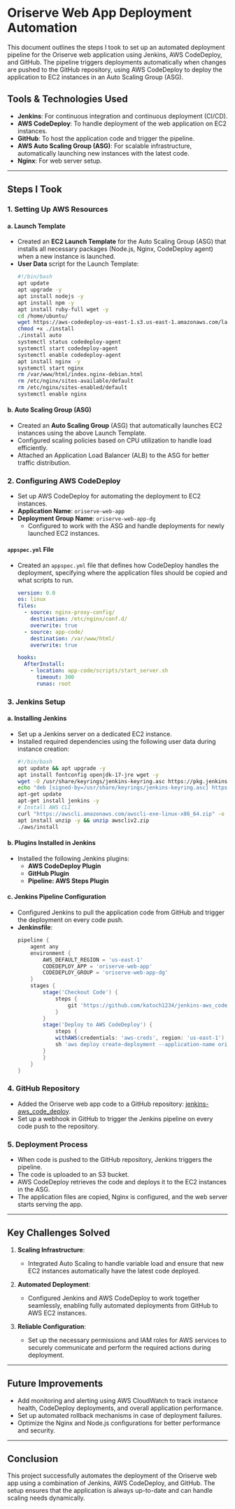 # Oriserve Web App Deployment Automation

This document outlines the steps I took to set up an automated deployment pipeline for the Oriserve web application using Jenkins, AWS CodeDeploy, and GitHub. The pipeline triggers deployments automatically when changes are pushed to the GitHub repository, using AWS CodeDeploy to deploy the application to EC2 instances in an Auto Scaling Group (ASG).

## Tools & Technologies Used
- **Jenkins**: For continuous integration and continuous deployment (CI/CD).
- **AWS CodeDeploy**: To handle deployment of the web application on EC2 instances.
- **GitHub**: To host the application code and trigger the pipeline.
- **AWS Auto Scaling Group (ASG)**: For scalable infrastructure, automatically launching new instances with the latest code.
- **Nginx**: For web server setup.

---

## Steps I Took

### 1. **Setting Up AWS Resources**

#### a. Launch Template
- Created an **EC2 Launch Template** for the Auto Scaling Group (ASG) that installs all necessary packages (Node.js, Nginx, CodeDeploy agent) when a new instance is launched.
- **User Data** script for the Launch Template:
    ```bash
    #!/bin/bash
    apt update
    apt upgrade -y
    apt install nodejs -y
    apt install npm -y
    apt install ruby-full wget -y
    cd /home/ubuntu/
    wget https://aws-codedeploy-us-east-1.s3.us-east-1.amazonaws.com/latest/install
    chmod +x ./install
    ./install auto
    systemctl status codedeploy-agent
    systemctl start codedeploy-agent
    systemctl enable codedeploy-agent
    apt install nginx -y
    systemctl start nginx
    rm /var/www/html/index.nginx-debian.html
    rm /etc/nginx/sites-available/default
    rm /etc/nginx/sites-enabled/default
    systemctl enable nginx
    ```

#### b. Auto Scaling Group (ASG)
- Created an **Auto Scaling Group** (ASG) that automatically launches EC2 instances using the above Launch Template.
- Configured scaling policies based on CPU utilization to handle load efficiently.
- Attached an Application Load Balancer (ALB) to the ASG for better traffic distribution.

### 2. **Configuring AWS CodeDeploy**
- Set up AWS CodeDeploy for automating the deployment to EC2 instances.
- **Application Name**: `oriserve-web-app`
- **Deployment Group Name**: `oriserve-web-app-dg`
    - Configured to work with the ASG and handle deployments for newly launched EC2 instances.

#### `appspec.yml` File
- Created an `appspec.yml` file that defines how CodeDeploy handles the deployment, specifying where the application files should be copied and what scripts to run.
    ```yaml
    version: 0.0
    os: linux
    files:
      - source: nginx-proxy-config/
        destination: /etc/nginx/conf.d/
        overwrite: true
      - source: app-code/
        destination: /var/www/html/
        overwrite: true

    hooks:
      AfterInstall:
        - location: app-code/scripts/start_server.sh
          timeout: 300
          runas: root
    ```

### 3. **Jenkins Setup**

#### a. Installing Jenkins
- Set up a Jenkins server on a dedicated EC2 instance. 
- Installed required dependencies using the following user data during instance creation:
    ```bash
    #!/bin/bash
    apt update && apt upgrade -y
    apt install fontconfig openjdk-17-jre wget -y
    wget -O /usr/share/keyrings/jenkins-keyring.asc https://pkg.jenkins.io/debian-stable/jenkins.io-2023.key
    echo "deb [signed-by=/usr/share/keyrings/jenkins-keyring.asc] https://pkg.jenkins.io/debian-stable binary/" | tee /etc/apt/sources.list.d/jenkins.list > /dev/null
    apt-get update
    apt-get install jenkins -y
    # Install AWS CLI
    curl "https://awscli.amazonaws.com/awscli-exe-linux-x86_64.zip" -o "awscliv2.zip"
    apt install unzip -y && unzip awscliv2.zip
    ./aws/install
    ```

#### b. Plugins Installed in Jenkins
- Installed the following Jenkins plugins:
    - **AWS CodeDeploy Plugin**
    - **GitHub Plugin**
    - **Pipeline: AWS Steps Plugin**

#### c. Jenkins Pipeline Configuration
- Configured Jenkins to pull the application code from GitHub and trigger the deployment on every code push.
- **Jenkinsfile**:
    ```groovy
    pipeline {
        agent any
        environment {
            AWS_DEFAULT_REGION = 'us-east-1'
            CODEDEPLOY_APP = 'oriserve-web-app'
            CODEDEPLOY_GROUP = 'oriserve-web-app-dg'
        }
        stages {
            stage('Checkout Code') {
                steps {
                    git 'https://github.com/katoch1234/jenkins-aws_code_deploy.git'
                }
            }
            stage('Deploy to AWS CodeDeploy') {
                steps {
                withAWS(credentials: 'aws-creds', region: 'us-east-1') {
                sh 'aws deploy create-deployment --application-name oriserve-web-app --deployment-config-name CodeDeployDefault.OneAtATime --deployment-group-name oniserve-web-app-dg --description "My GitHub deployment demo" --github-location repository=katoch1234/jenkins-aws_code_deploy,commitId=${GIT_COMMIT}'
            }
            }
        }
    }
    ```

### 4. **GitHub Repository**
- Added the Oriserve web app code to a GitHub repository: [jenkins-aws_code_deploy](https://github.com/katoch1234/jenkins-aws_code_deploy.git).
- Set up a webhook in GitHub to trigger the Jenkins pipeline on every code push to the repository.

### 5. **Deployment Process**

- When code is pushed to the GitHub repository, Jenkins triggers the pipeline.
- The code is uploaded to an S3 bucket.
- AWS CodeDeploy retrieves the code and deploys it to the EC2 instances in the ASG.
- The application files are copied, Nginx is configured, and the web server starts serving the app.

---

## Key Challenges Solved

1. **Scaling Infrastructure**:
   - Integrated Auto Scaling to handle variable load and ensure that new EC2 instances automatically have the latest code deployed.

2. **Automated Deployment**:
   - Configured Jenkins and AWS CodeDeploy to work together seamlessly, enabling fully automated deployments from GitHub to AWS EC2 instances.

3. **Reliable Configuration**:
   - Set up the necessary permissions and IAM roles for AWS services to securely communicate and perform the required actions during deployment.

---

## Future Improvements

- Add monitoring and alerting using AWS CloudWatch to track instance health, CodeDeploy deployments, and overall application performance.
- Set up automated rollback mechanisms in case of deployment failures.
- Optimize the Nginx and Node.js configurations for better performance and security.

---

## Conclusion

This project successfully automates the deployment of the Oriserve web app using a combination of Jenkins, AWS CodeDeploy, and GitHub. The setup ensures that the application is always up-to-date and can handle scaling needs dynamically.
